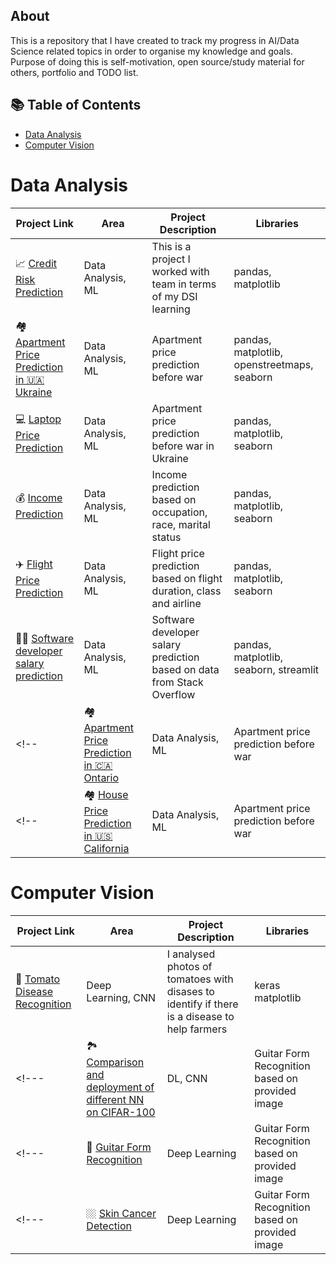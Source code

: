 ## About

This is a repository that I have created to track my progress in AI/Data Science related topics in order to organise my knowledge and goals. Purpose of doing this is self-motivation, open source/study material for others, portfolio and TODO list.

## 📚 Table of Contents
<!--- [Data Engineering](#data-engineering)-->
- [Data Analysis](#data-aanlysis)
- [Computer Vision](#computer-vision)
<!--- [Large Language Model](#llm)-->
<!--- [SQL](#sql)-->

# Data Analysis

| Project Link | Area | Project Description | Libraries |    
|---|---|---|---|
| 📈 [Credit Risk Prediction](https://github.com/alex-yatseyko/team_project/blob/main/README.md) | Data Analysis, ML | This is a project I worked with team in terms of my DSI learning  | pandas, matplotlib | 
| 🏘️ [Apartment Price Prediction in 🇺🇦 Ukraine](https://github.com/alex-yatseyko/ukraine_house_prices/blob/main/README.md) | Data Analysis, ML | Apartment price prediction before war | pandas, matplotlib, openstreetmaps, seaborn |
| 💻 [Laptop Price Prediction](https://github.com/alex-yatseyko/portfolio/blob/main/projects/Laptop%20Price%20Prediction/README.md) | Data Analysis, ML | Apartment price prediction before war in Ukraine | pandas, matplotlib, seaborn |
| 💰 [Income Prediction](https://github.com/alex-yatseyko/ukraine_house_prices/blob/main/projects/Income%20Prediction/README.md) | Data Analysis, ML | Income prediction based on occupation, race, marital status | pandas, matplotlib, seaborn |
| ✈️ [Flight Price Prediction](https://github.com/alex-yatseyko/ukraine_house_prices/blob/main/projects/Flight_price_prediction/README.md) | Data Analysis, ML | Flight price prediction based on flight duration, class and airline | pandas, matplotlib, seaborn |
| 👨‍💻 [Software developer salary prediction](https://github.com/alex-yatseyko/ukraine_house_prices/blob/main/projects/Software_developer_salary_prediction/README.md) | Data Analysis, ML | Software developer salary prediction based on data from Stack Overflow | pandas, matplotlib, seaborn, streamlit |
<!--| 🏘️ [Apartment Price Prediction in 🇨🇦 Ontario](https://github.com/alex-yatseyko/ukraine_house_prices/blob/main/README.md) | Data Analysis, ML | Apartment price prediction before war | pandas, matplotlib, openstreetmaps, seaborn |-->
<!--| 🏘️ [House Price Prediction in 🇺🇸 California](https://github.com/alex-yatseyko/ukraine_house_prices/blob/main/projects/Flight_price_prediction/README.md) | Data Analysis, ML | Apartment price prediction before war | pandas, matplotlib, openstreetmaps, seaborn |-->


# Computer Vision

| Project Link | Area | Project Description | Libraries |    
|---|---|---|---| 
| 🍅 [Tomato Disease Recognition](https://github.com/alex-yatseyko/tomato_disease/blob/main/README.md) |   Deep Learning, CNN | I analysed photos of tomatoes with disases to identify if there is a disease to help farmers | keras matplotlib |  
<!---| 🏞️ [Comparison and deployment of different NN on CIFAR-100](https://github.com/alex-yatseyko/guitar_form_recognition/blob/main/README.md) | DL, CNN | Guitar Form Recognition based on provided image | pandas, matplotlib, openstreetmaps, seaborn | -->
<!---| 🎸 [Guitar Form Recognition](https://github.com/alex-yatseyko/guitar_form_recognition/blob/main/README.md) | Deep Learning | Guitar Form Recognition based on provided image | pandas, matplotlib, openstreetmaps, seaborn | -->
<!---| 🏼 [Skin Cancer Detection](https://github.com/alex-yatseyko/guitar_form_recognition/blob/main/README.md) | Deep Learning | Guitar Form Recognition based on provided image | pandas, matplotlib, openstreetmaps, seaborn | -->



<!--- Large Language Model -->
<!---| 🎬 [Movie Recommender](https://github.com/alex-yatseyko/guitar_form_recognition/blob/main/README.md) | DL, CNN | Guitar Form Recognition based on provided image | pandas, matplotlib, openstreetmaps, seaborn | -->



<!--- SQL -->
<!--- DB from sells and analysis of it with tasks provided in as -->